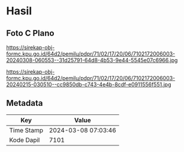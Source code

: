 # Hasil

## Foto C Plano

https://sirekap-obj-formc.kpu.go.id/64d2/pemilu/pdpr/71/02/17/20/06/7102172006003-20240308-060553--31d25791-64d8-4b53-9e44-5545e07c6966.jpg

https://sirekap-obj-formc.kpu.go.id/64d2/pemilu/pdpr/71/02/17/20/06/7102172006003-20240215-030510--cc9850db-c743-4e4b-8cdf-e0911556f551.jpg


## Metadata

| Key        | Value               |
| ---------- | ------------------- |
| Time Stamp | 2024-03-08 07:03:46 |
| Kode Dapil | 7101                |



